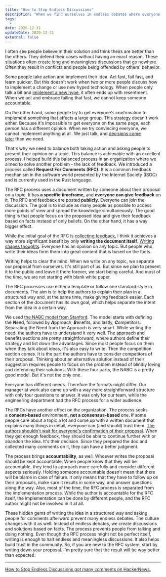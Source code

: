 ```yaml
---
title: "How to Stop Endless Discussions"
description: "When we find ourselves in endless debates where everyone defends their idea, we don't know how to handle the situation. We eventually find a way out, but what we need is an excellent system."
tags:
  -
date: 2020-12-31
updateDate: 2020-12-31
external: false
---
```


I often see people believe in their solution and think theirs are better than the others. They defend their cases without having an exact reason. These situations often create long and meaningless discussions that go nowhere. Often they result in conflicts and people being offended by others' behavior.

Some people take action and implement their idea. Act fast, fail fast, and learn quicker. But this doesn't work when two or more people discuss how to implement a change or use new hyped technology. When people only talk a bit and [implement a new hype](https://candost.substack.com/p/no-you-dont-need-to-learn-another-programming-language-every-three-months), it often ends up with resentment. When we act and embrace failing that fast, we cannot keep someone accountable.

On the other hand, some people try to get everyone's confirmation to implement something that affects a large group. This strategy doesn't work either. Because it's impossible to get everyone on the same page, each person has a different opinion. When we try convincing everyone, we cannot implement anything at all. We just talk, and [decisions come later](https://candost.substack.com/p/the-decision-making-pendulum) than we need.

That's why we need to balance both taking action and asking people to present their opinion on a topic. This balance is achievable with an excellent process. I helped build this balanced process in an organization where we aimed to solve another problem - the lack of feedback. We introduced a process called **Request For Comments (RFC).** It is a common feedback mechanism in the software world presented by the Internet Society (ISOC) and is currently used in the Rust language.

The RFC process uses a document written by someone about their proposal on a topic. It has **a specific timeframe,** and **everyone can give feedback** on it. The RFC and feedback are posted **publicly**. Everyone can join the discussion. The goal is to include as many people as possible to access more points of view and spread the knowledge simultaneously. The good thing is that people focus on the proposed idea and give their feedback based on facts instead of only beliefs. On the other hand, it has a way bigger effect.

While the initial goal of the RFC is [collecting feedback](https://candost.substack.com/p/importance-of-the-feedback), I think it achieves a way more significant benefit by only **writing the document itself**. [Writing shapes thoughts](https://candost.substack.com/p/why-is-writing-important). Everyone has an opinion on any topic. But people who write their ideas form them into great content that is based on the facts.

Writing helps to clear the mind. When we write on any topic, we separate our proposal from ourselves. It's still part of us. But since we plan to present it to the public and leave it there forever, we start being careful. And most of the time, we are not starting with blank white paper.

The RFC processes use either a template or follow one standard style in documents. The aim is to help the authors to explain their plan in a structured way and, at the same time, make giving feedback easier. Each section of the document has its own goal, which helps separate the intent from the idea in a certain way.

We used [the NABC model from Stanford](https://web.stanford.edu/class/educ303x/wiki-old/uploads/Main/SRI_NABC.doc). The model starts with defining the ***N***eed, followed by ***A***pproach, ***B***enefits, and lastly, ***C***ompetitors. Separating the Need from the Approach is very smart. While writing the need, the authors have to understand it very well. The approach and benefits sections are pretty straightforward, where authors define their strategy and list down the advantages. Since most people focus on them when they talk about ideas, it's also easy to write. Then the competition section comes. It is the part the authors have to consider competitors of their proposal. Thinking about an alternative solution instead of their suggestion requires people to focus on the problem instead of blindly loving and defending their solutions. With these four parts, the NABC is a pretty good model. But it's not the only one.

Everyone has different needs. Therefore the formats might differ. Our manager at work also came up with a way more straightforward structure with only four questions to answer. It was only for our team, while the engineering department had the RFC process for a wider audience.

The RFCs have another effect on the organization. The process seeks a **consent-based** environment, **not a consensus-based** one. If some people care about a topic a lot and come up with a written document that explains many things in detail, everyone can (and should) trust them. [The authors shouldn't wait for everyone's confirmation of their proposal](https://candost.substack.com/p/how-to-handle-and-overcome-objections-to-your-proposal-at-work). When they get enough feedback, they should be able to continue further with or abandon the idea. It's their decision. Since they prepared the doc and collected many comments on it, they can have a better judgment.

The process brings **accountability**, as well. Whoever writes the proposal should be kept accountable. When people know that they will be accountable, they tend to approach more carefully and consider different aspects seriously. Holding someone accountable doesn't mean that there will be blame in case of failure. It only means that they have to follow up on their proposals, make sure it results in some way, and answer questions along the way. Also, most of the time, the RFC process is separated from the implementation process. While the author is accountable for the RFC itself, the implementation can be done by different people, and the RFC author might not be involved in it at all.

These hidden gems of writing the idea in a structured way and asking people for comments afterward prevent many endless debates. The culture changes with it as well. Instead of endless debates, we create discussions and solutions based on facts. The process prevents people from talking and doing nothing. Even though the RFC process might not be perfect itself, writing is enough to halt endless and meaningless discussions. It also helps build trust in the community. So, if you are new to the RFC system, start by writing down your proposal. I'm pretty sure that the result will be way better than expected.

---

[How to Stop Endless Discussions got many comments on HackerNews.](https://news.ycombinator.com/item?id=25622149)